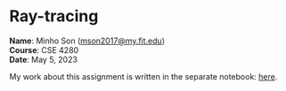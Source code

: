 # Ray-tracing 

**Name**: Minho Son (mson2017@my.fit.edu)\
**Course**: CSE 4280\
**Date**: May 5, 2023

My work about this assignment is written in the separate notebook: [here](cse4280_raytracing_minho_son.ipynb).